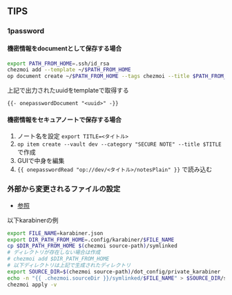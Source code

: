 
## TIPS
### 1password
#### 機密情報をdocumentとして保存する場合
```sh
export PATH_FROM_HOME=.ssh/id_rsa
chezmoi add --template ~/$PATH_FROM_HOME
op document create ~/$PATH_FROM_HOME --tags chezmoi --title $PATH_FROM_HOME --vault dev
```
上記で出力されたuuidをtemplateで取得する

```
{{- onepasswordDocument "<uuid>" -}}
```

#### 機密情報をセキュアノートで保存する場合
1. ノート名を設定 `export TITLE=<タイトル>`
2. `op item create --vault dev --category "SECURE NOTE" --title $TITLE` で作成
3. GUIで中身を編集
4. `{{ onepasswordRead "op://dev/<タイトル>/notesPlain" }}` で読み込む

### 外部から変更されるファイルの設定
- [参照](https://www.chezmoi.io/user-guide/manage-different-types-of-file/#handle-configuration-files-which-are-externally-modified)

以下karabinerの例
```sh
export FILE_NAME=karabiner.json
export DIR_PATH_FROM_HOME=.config/karabiner/$FILE_NAME
cp $DIR_PATH_FROM_HOME $(chezmoi source-path)/symlinked
# ディレクトリが存在しない場合は作成
# chezmoi add $DIR_PATH_FROM_HOME
# 以下ディレクトリは上記で生成されたディレクトリ
export SOURCE_DIR=$(chezmoi source-path)/dot_config/private_karabiner
echo -n "{{ .chezmoi.sourceDir }}/symlinked/$FILE_NAME" > $SOURCE_DIR/symlink_$FILE_NAME.tmpl
chezmoi apply -v
```
